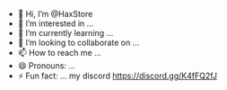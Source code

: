 - 👋 Hi, I’m @HaxStore
- 👀 I’m interested in ...
- 🌱 I’m currently learning ...
- 💞️ I’m looking to collaborate on ...
- 📫 How to reach me ...
- 😄 Pronouns: ...
- ⚡ Fun fact: ...
my discord https://discord.gg/K4fFQ2fJ
<!---
HaxStore/HaxStore is a ✨ special ✨ repository because its `README.md` (this file) appears on your GitHub profile.
You can click the Preview link to take a look at your changes.
--->
